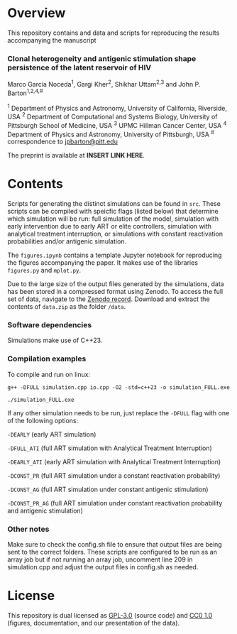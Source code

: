 
# Overview

This repository contains and data and scripts for reproducing the results accompanying the manuscript  

### Clonal heterogeneity and antigenic stimulation shape persistence of the latent reservoir of HIV
Marco Garcia Noceda<sup>1</sup>, Gargi Kher<sup>2</sup>, Shikhar Uttam<sup>2,3</sup> and John P. Barton<sup>1,2,4,#</sup>

<sup>1</sup> Department of Physics and Astronomy, University of California, Riverside, USA
<sup>2</sup> Department of Computational and Systems Biology, University of Pittsburgh School of Medicine, USA
<sup>3</sup> UPMC Hillman Cancer Center, USA
<sup>4</sup> Department of Physics and Astronomy, University of Pittsburgh, USA
<sup>#</sup> correspondence to [jpbarton@pitt.edu](mailto:jpbarton@pitt.edu)  

The preprint is available at __INSERT LINK HERE__.

# Contents

Scripts for generating the distinct simulations can be found in `src`. These scripts can be compiled with speicfic flags (listed below) that determine which simulation will be run: full simulation of the model, simulation with early intervention due to early ART or elite controllers, simulation with analytical treatment interruption, or simulations with constant reactivation probabilities and/or antigenic simulation.

The `figures.ipynb` contains a template Jupyter notebook for reproducing the figures accompanying the paper. It makes use of the libraries `figures.py` and `mplot.py`.

Due to the large size of the output files generated by the simulations, data has been stored in a compressed format using Zenodo. To access the full set of data, navigate to the [Zenodo record](https://zenodo.org/record/7898811). Download and extract the contents of `data.zip` as the folder `/data`.

### Software dependencies

Simulations make use of C++23.

### Compilation examples

To compile and run on linux:

`g++ -DFULL simulation.cpp io.cpp -O2 -std=c++23 -o simulation_FULL.exe`

`./simulation_FULL.exe`

If any other simulation needs to be run, just replace the `-DFULL` flag with one of the following options:

`-DEARLY` (early ART simulation)

`-DFULL_ATI` (full ART simulation with Analytical Treatment Interruption)

`-DEARLY_ATI` (early ART simulation with Analytical Treatment Interruption)

`-DCONST_PR` (full ART simulation under a constant reactivation probability)

`-DCONST_AG` (full ART simulation under constant antigenic stimulation)

`-DCONST_PR_AG` (full ART simulation under constant reactivation probability and antigenic stimulation)

### Other notes
Make sure to check the config.sh file to ensure that output files are being sent to the correct folders. These scripts are configured to be run as an array job but if not running an array job, uncomment line 209 in simulation.cpp and adjust the output files in config.sh as needed.


# License

This repository is dual licensed as [GPL-3.0](LICENSE-GPL) (source code) and [CC0 1.0](LICENSE-CC0) (figures, documentation, and our presentation of the data).
